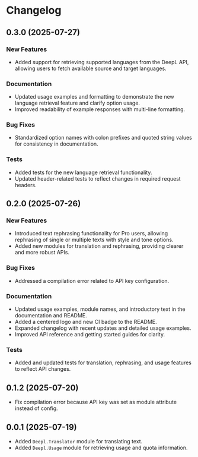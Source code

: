 # Changelog

## 0.3.0 (2025-07-27)

### New Features

- Added support for retrieving supported languages from the DeepL API, allowing users to fetch
  available source and target languages.

### Documentation

- Updated usage examples and formatting to demonstrate the new language retrieval feature and
  clarify option usage.
- Improved readability of example responses with multi-line formatting.

### Bug Fixes

- Standardized option names with colon prefixes and quoted string values for consistency in
  documentation.

### Tests

- Added tests for the new language retrieval functionality.
- Updated header-related tests to reflect changes in required request headers.

## 0.2.0 (2025-07-26)

### New Features

- Introduced text rephrasing functionality for Pro users, allowing rephrasing of single or
  multiple texts with style and tone options.
- Added new modules for translation and rephrasing, providing clearer and more robust APIs.

### Bug Fixes

- Addressed a compilation error related to API key configuration.

### Documentation

- Updated usage examples, module names, and introductory text in the documentation and README.
- Added a centered logo and new CI badge to the README.
- Expanded changelog with recent updates and detailed usage examples.
- Improved API reference and getting started guides for clarity.

### Tests

- Added and updated tests for translation, rephrasing, and usage features to reflect API changes.

## 0.1.2 (2025-07-20)

- Fix compilation error because API key was set as module attribute instead of config.

## 0.0.1 (2025-07-19)

- Added `Deepl.Translator` module for translating text.
- Added `Deepl.Usage` module for retrieving usage and quota information.
